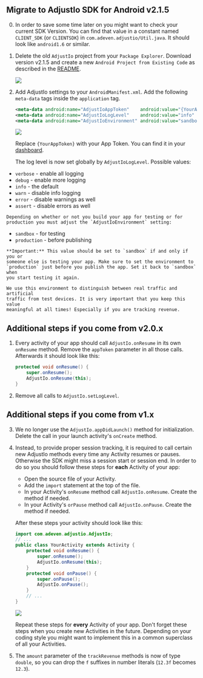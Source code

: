 ## Migrate to AdjustIo SDK for Android v2.1.5

0. In order to save some time later on you might want to check your current SDK
   Version. You can find that value in a constant named `CLIENT_SDK` (or
   `CLIENTSDK`) in `com.adeven.adjustio/Util.java`. It should look like
   `android1.6` or similar.

1. Delete the old `AdjustIo` project from your `Package Explorer`. Download
   version v2.1.5 and create a new `Android Project from Existing Code` as
   described in the [README].

    ![][import]

2.  Add AdjustIo settings to your `AndroidManifest.xml`. Add the following
    `meta-data` tags inside the `application` tag.

    ```xml
    <meta-data android:name="AdjustIoAppToken"    android:value="{YourAppToken}" />
    <meta-data android:name="AdjustIoLogLevel"    android:value="info" />
    <meta-data android:name="AdjustIoEnvironment" android:value="sandbox" /> <!-- TODO: change to 'production' -->
    ```

    ![][settings]

    Replace `{YourAppToken}` with your App Token. You can find it in your
    [dashboard].

    The log level is now set globally by `AdjustIoLogLevel`. Possible values:

   - `verbose` - enable all logging
   - `debug` - enable more logging
   - `info` - the default
   - `warn` - disable info logging
   - `error` - disable warnings as well
   - `assert` - disable errors as well

    Depending on whether or not you build your app for testing or for
    production you must adjust the `AdjustIoEnvironment` setting:

   - `sandbox` - for testing
   - `production` - before publishing

    **Important:** This value should be set to `sandbox` if and only if you or
    someone else is testing your app. Make sure to set the environment to
    `production` just before you publish the app. Set it back to `sandbox` when
    you start testing it again.

    We use this environment to distinguish between real traffic and artificial
    traffic from test devices. It is very important that you keep this value
    meaningful at all times! Especially if you are tracking revenue.

## Additional steps if you come from v2.0.x

1. Every activity of your app should call `AdjustIo.onResume` in its own
   `onResume` method. Remove the `appToken` parameter in all those calls.
   Afterwards it should look like this:

    ```java
    protected void onResume() {
        super.onResume();
        AdjustIo.onResume(this);
    }
    ```

2. Remove all calls to `AdjustIo.setLogLevel`.

## Additional steps if you come from v1.x

3. We no longer use the `AdjustIo.appDidLaunch()` method for initialization.
   Delete the call in your launch activity's `onCreate` method.

4. Instead, to provide proper session tracking, it is required to call certain
   new AdjustIo methods every time any Activity resumes or pauses. Otherwise
   the SDK might miss a session start or session end. In order to do so you
   should follow these steps for **each** Activity of your app:

   - Open the source file of your Activity.
   - Add the `import` statement at the top of the file.
   - In your Activity's `onResume` method call `AdjustIo.onResume`. Create the
     method if needed.
   - In your Activity's `orPause` method call `AdjustIo.onPause`. Create the
     method if needed.

    After these steps your activity should look like this:

    ```java
    import com.adeven.adjustio.AdjustIo;
    // ...
    public class YourActivity extends Activity {
        protected void onResume() {
            super.onResume();
            AdjustIo.onResume(this);
        }
        protected void onPause() {
            super.onPause();
            AdjustIo.onPause();
        }
        // ...
    }
    ```

    ![][activity]

    Repeat these steps for **every** Activity of your app. Don't forget these
    steps when you create new Activities in the future. Depending on your
    coding style you might want to implement this in a common superclass of all
    your Activities.

5. The `amount` parameter of the `trackRevenue` methods is now of type
   `double`, so you can drop the `f` suffixes in number literals (`12.3f`
   becomes `12.3`).

[README]: ../README.md
[import]: https://raw.github.com/adeven/adjust_sdk/master/Resources/android/import.png
[activity]: https://raw.github.com/adeven/adjust_sdk/master/Resources/android/activity3.png
[dashboard]: http://adjust.io
[settings]: https://raw.github.com/adeven/adjust_sdk/master/Resources/android/settings.png

